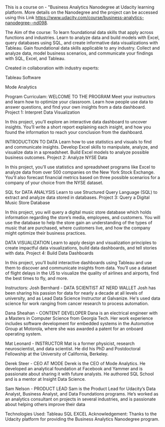 This is a course on - "Business Analytics Nanodegree at Udacity learning platform. More details on the Nanodegree and the project can be accessed using this Link https://www.udacity.com/course/business-analytics-nanodegree--nd098.

The Aim of the course:
To learn foundational data skills that apply across functions and industries. Learn to analyze data and build models with Excel, query databases using SQL, and create informative data visualizations with Tableau. Gain foundational data skills applicable to any industry. Collect and analyze data, model business scenarios, and communicate your findings with SQL, Excel, and Tableau.

Created in collaboration with industry experts:

Tableau Software

Mode Analytics

Program Curriculam:
WELCOME TO THE PROGRAM Meet your instructors and learn how to optimize your classroom. Learn how people use data to answer questions, and find your own insights from a data dashboard. Project 1: Interpret Data Visualization

In this project, you’ll explore an interactive data dashboard to uncover insights. You’ll write a short report explaining each insight, and how you found the information to reach your conclusion from the dashboard.

INTRODUCTION TO DATA Learn how to use statistics and visuals to find and communicate insights. Develop Excel skills to manipulate, analyze, and visualize data in a spreadsheet. Build Excel models to analyze possible business outcomes. Project 2: Analyze NYSE Data

In this project, you'll use statistics and spreadsheet programs like Excel to analyze data from over 500 companies on the New York Stock Exchange. You'll also forecast financial metrics based on three possible scenarios for a company of your choice from the NYSE dataset.

SQL for DATA ANALYSIS Learn to use Structured Query Language (SQL) to extract and analyze data stored in databases. Project 3: Query a Digital Music Store Database

In this project, you will query a digital music store database which holds information regarding the store’s media, employees, and customers. You will use the database to help the store gain an understanding of the types of music that are purchased, where customers live, and how the company might optimize their business practices.

DATA VISUALIZATION Learn to apply design and visualization principles to create impactful data visualizations, build data dashboards, and tell stories with data. Project 4: Build Data Dashboards

In this project, you’ll build interactive dashboards using Tableau and use them to discover and communicate insights from data. You’ll use a dataset of flight delays in the US to visualize the quality of airlines and airports, find the best times to fly, and more.

Instructors:
Josh Bernhard - DATA SCIENTIST AT NERD WALLET Josh has been sharing his passion for data for nearly a decade at all levels of university, and as Lead Data Science Instructor at Galvanize. He's used data science for work ranging from cancer research to process automation.

Dana Sheahan - CONTENT DEVELOPER Dana is an electrical engineer with a Masters in Computer Science from Georgia Tech. Her work experience includes software development for embedded systems in the Automotive Group at Motorola, where she was awarded a patent for an onboard operating system.

Mat Leonard - INSTRUCTOR Mat is a former physicist, research neuroscientist, and data scientist. He did his PhD and Postdoctoral Fellowship at the University of California, Berkeley.

Derek Steer - CEO AT MODE Derek is the CEO of Mode Analytics. He developed an analytical foundation at Facebook and Yammer and is passionate about sharing it with future analysts. He authored SQL School and is a mentor at Insight Data Science.

Sam Nelson - PRODUCT LEAD Sam is the Product Lead for Udacity’s Data Analyst, Business Analyst, and Data Foundations programs. He’s worked as an analytics consultant on projects in several industries, and is passionate about helping others improve their data

Technologies Used:
Tableau
SQL
EXCEL
Acknowledgement:
Thanks to the Udacity platform for providing the Business Analytics Nanodegree program.
